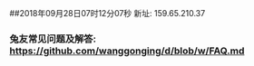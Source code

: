 ##2018年09月28日07时12分07秒 新址: 159.65.210.37
### 兔友常见问题及解答: https://github.com/wanggonging/d/blob/w/FAQ.md
